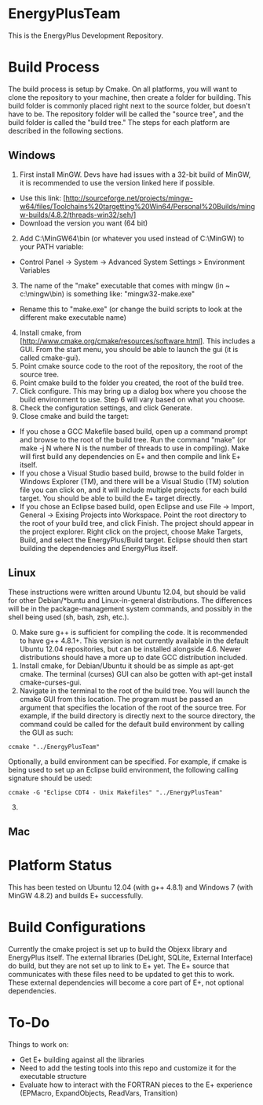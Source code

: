 EnergyPlusTeam
==================

This is the EnergyPlus Development Repository.  

# Build Process

The build process is setup by Cmake.  On all platforms, you will want to clone the repository to your machine, then create a folder for building.  This build folder is commonly placed right next to the source folder, but doesn't have to be.   The repository folder will be called the "source tree", and the build folder is called the "build tree."  The steps for each platform are described in the following sections.

## Windows

1. First install MinGW. Devs have had issues with a 32-bit build of MinGW, it is recommended to use the version linked here if possible.
  - Use this link: [http://sourceforge.net/projects/mingw-w64/files/Toolchains%20targetting%20Win64/Personal%20Builds/mingw-builds/4.8.2/threads-win32/seh/]
  - Download the version you want (64 bit)
2. Add C:\MinGW64\bin (or whatever you used instead of C:\MinGW) to your PATH variable:
  - Control Panel -> System -> Advanced System Settings > Environment Variables
3. The name of the "make" executable that comes with mingw (in ~ c:\mingw\bin) is something like: "mingw32-make.exe"
  - Rename this to "make.exe" (or change the build scripts to look at the different make executable name)
4. Install cmake, from [http://www.cmake.org/cmake/resources/software.html].  This includes a GUI.  From the start menu, you should be able to launch the gui (it is called cmake-gui).  
5. Point cmake source code to the root of the repository, the root of the source tree.
6. Point cmake build to the folder you created, the root of the build tree.
7. Click configure.  This may bring up a dialog box where you choose the build environment to use.  Step 6 will vary based on what you choose.
8. Check the configuration settings, and click Generate.
9. Close cmake and build the target:
  - If you chose a GCC Makefile based build, open up a command prompt and browse to the root of the build tree.  Run the command "make" (or make -j N where N is the number of threads to use in compiling).  Make will first build any dependencies on E+ and then compile and link E+ itself.
  - If you chose a Visual Studio based build, browse to the build folder in Windows Explorer (TM), and there will be a Visual Studio (TM) solution file you can click on, and it will include multiple projects for each build target.  You should be able to build the E+ target directly.
  - If you chose an Eclipse based build, open Eclipse and use File -> Import, General -> Exising Projects into Workspace.  Point the root directory to the root of your build tree, and click Finish.  The project should appear in the project explorer.  Right click on the project, choose Make Targets, Build, and select the EnergyPlus/Build target.  Eclipse should then start building the dependencies and EnergyPlus itself.


## Linux

These instructions were written around Ubuntu 12.04, but should be valid for other Debian/*buntu and Linux-in-general distributions.  The differences will be in the package-management system commands, and possibly in the shell being used (sh, bash, zsh, etc.).

0. Make sure g++ is sufficient for compiling the code.  It is recommended to have g++ 4.8.1+.  This version is not currently available in the default Ubuntu 12.04 repositories, but can be installed alongside 4.6.  Newer distributions should have a more up to date GCC distribution included.
1. Install cmake, for Debian/Ubuntu it should be as simple as apt-get cmake.  The terminal (curses) GUI can also be gotten with apt-get install cmake-curses-gui.
2. Navigate in the terminal to the root of the build tree.  You will launch the cmake GUI from this location.  The program must be passed an argument that specifies the location of the root of the source tree.  For example, if the build directory is directly next to the source directory, the command could be called for the default build environment by calling the GUI as such: 
```
ccmake "../EnergyPlusTeam"
```
Optionally, a build environment can be specified.  For example, if cmake is being used to set up an Eclipse build environment, the following calling signature should be used:
```
ccmake -G "Eclipse CDT4 - Unix Makefiles" "../EnergyPlusTeam"
```
3. 


## Mac

# Platform Status

This has been tested on Ubuntu 12.04 (with g++ 4.8.1) and Windows 7 (with MinGW 4.8.2) and builds E+ successfully.

# Build Configurations

Currently the cmake project is set up to build the Objexx library and EnergyPlus itself.  The external libraries (DeLight, SQLite, External Interface) do build, but they are not set up to link to E+ yet.  The E+ source that communicates with these files need to be updated to get this to work.  These external dependencies will become a core part of E+, not optional dependencies.


# To-Do

Things to work on:
 - Get E+ building against all the libraries
 - Need to add the testing tools into this repo and customize it for the executable structure
 - Evaluate how to interact with the FORTRAN pieces to the E+ experience (EPMacro, ExpandObjects, ReadVars, Transition)
